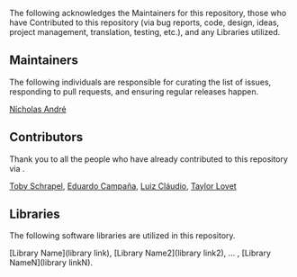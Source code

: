 The following acknowledges the Maintainers for this repository, those who have Contributed to this repository (via bug reports, code, design, ideas, project management, translation, testing, etc.), and any Libraries utilized.

## Maintainers

The following individuals are responsible for curating the list of issues, responding to pull requests, and ensuring regular releases happen.

[Nícholas André](https://github.com/nicholasio)

## Contributors

Thank you to all the people who have already contributed to this repository via .

[Toby Schrapel](https://github.com/tobeycodes), [Eduardo Campaña](https://github.com/orballo), [Luiz Cláudio](https://github.com/lcnogueira), [Taylor Lovet](https://github.com/tlovett1)
## Libraries

The following software libraries are utilized in this repository.

[Library Name](library link), [Library Name2](library link2), … , [Library NameN](library linkN).